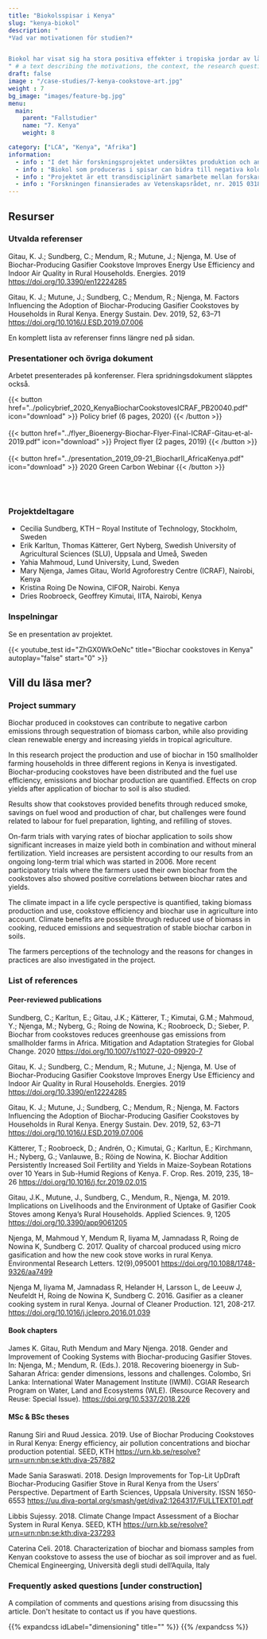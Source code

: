 ```yaml
---
title: "Biokolsspisar i Kenya"
slug: "kenya-biokol"
description: "
*Vad var motivationen för studien?*


Biokol har visat sig ha stora positiva effekter i tropiska jordar av låg kvalitet. Tidig forskning på biokol härstammar faktiskt från tropiskt jordbruk. Men hur ska biokol produceras i dessa regioner? Vilka andra socio-miljö-effekter kan uppstå? 
" # a text describing the motivations, the context, the research questions, attratively
draft: false
image : "/case-studies/7-kenya-cookstove-art.jpg"
weight : 7
bg_image: "images/feature-bg.jpg"
menu:
  main:
    parent: "Fallstudier"
    name: "7. Kenya"
    weight: 8

category: ["LCA", "Kenya", "Afrika"]
information:
  - info : "I det här forskningsprojektet undersöktes produktion och användning av biokol i 150 små jordbrukshushåll i tre olika regioner i Kenya. Spisar som producerar biokol distribuerades och bränsleanvändningseffektivitet, utsläpp och biokolsproduktion kvantifierades. Dessutom studerades hur tillsättning av biokol i jorden påverkade skörden av grödor."
  - info : "Biokol som produceras i spisar can bidra till negativa koldioxidutsläpp genom lagring av kol från biomassa, samtidigt som förnybar energi genereras och skördar blir större i tropiskt jordbruk."
  - info : "Projektet är ett transdisciplinärt samarbete mellan forskare i Kenya (IITA, ICRAF och CIFOR) och Sverige (KTH, SLU och Lunds universitet)."
  - info : "Forskningen finansierades av Vetenskapsrådet, nr. 2015 03180, samt Formas, nr. 924-2015-1112 och 942-2015-1648."
---
```


## **Resurser**
<div class="row">
  <div class="col-md-4">

  ### Utvalda referenser

Gitau, K. J.; Sundberg, C.; Mendum, R.; Mutune, J.; Njenga, M. Use of Biochar-Producing Gasifier Cookstove Improves Energy Use Efficiency and Indoor Air Quality in Rural Households. Energies. 2019 https://doi.org/10.3390/en12224285

Gitau, K. J.; Mutune, J.; Sundberg, C.; Mendum, R.; Njenga, M. Factors Influencing the Adoption of Biochar-Producing Gasifier Cookstoves by Households in Rural Kenya. Energy Sustain. Dev. 2019, 52, 63–71 https://doi.org/10.1016/J.ESD.2019.07.006


  En komplett lista av referenser finns längre ned på sidan.

  </div>

  <div class="col-md-4">

  ### Presentationer och övriga dokument
  Arbetet presenterades på konferenser. Flera spridningsdokument släpptes också.

  {{< button href="../policybrief_2020_KenyaBiocharCookstovesICRAF_PB20040.pdf" icon="download" >}} Policy brief (6 pages, 2020) {{< /button >}}
  <br/><br/>
  {{< button href="../flyer_Bioenergy-Biochar-Flyer-Final-ICRAF-Gitau-et-al-2019.pdf" icon="download" >}} Project flyer (2 pages, 2019) {{< /button >}}
  <br/><br/>
   {{< button href="../presentation_2019_09-21_BiocharII_AfricaKenya.pdf" icon="download" >}} 2020 Green Carbon Webinar {{< /button >}}

  <br/><br/>

  </div>
  <div class="col-md-4">

  ### Projektdeltagare
  - Cecilia Sundberg, KTH – Royal Institute of Technology, Stockholm, Sweden
  - Erik Karltun, Thomas Kätterer, Gert Nyberg, Swedish University of Agricultural Sciences (SLU), Uppsala and Umeå, Sweden
  - Yahia Mahmoud, Lund University, Lund, Sweden
  - Mary Njenga, James Gitau, World Agroforestry Centre (ICRAF), Nairobi, Kenya
  - Kristina Roing De Nowina, CIFOR, Nairobi. Kenya
  - Dries Roobroeck, Geoffrey Kimutai,  IITA, Nairobi, Kenya

  </div>
</div>

<div class="row">
  <div class="col-md-12">
  
  ### Inspelningar
  Se en presentation av projektet.
  </div>

  <div class="col-md-5">
  {{< youtube_test id="ZhGX0WkOeNc" title="Biochar cookstoves in Kenya" autoplay="false" start="0" >}}
  </div>
  
</div>


## **Vill du läsa mer?**
<div class="row">
  <div class="col-md-10">

### Project summary 

Biochar produced in cookstoves can contribute to negative carbon emissions through sequestration of biomass carbon, while also providing clean renewable energy and increasing yields in tropical agriculture.

In this research project the production and use of biochar in 150 smallholder farming households in three different regions in Kenya is investigated. Biochar-producing cookstoves have been distributed and the fuel use efficiency, emissions and biochar production are quantified. Effects on crop yields after application of biochar to soil is also studied.

Results show that cookstoves provided benefits through reduced smoke, savings on fuel wood and production of char, but challenges were found related to labour for fuel preparation, lighting, and refilling of stoves.

On-farm trials with varying rates of biochar application to soils show significant increases in maize yield both in combination and without mineral fertilization. Yield increases are persistent according to our results from an ongoing long-term trial which was started in 2006. More recent participatory trials where the farmers used their own biochar from the cookstoves also showed positive correlations between biochar rates and yields.

The climate impact in a life cycle perspective is quantified, taking biomass production and use, cookstove efficiency and biochar use in agriculture into account. Climate benefits are possible through reduced use of biomass in cooking, reduced emissions and sequestration of stable biochar carbon in soils.

The farmers perceptions of the technology and the reasons for changes in practices are also investigated in the project.

### List of references

#### Peer-reviewed publications
Sundberg, C.; Karltun, E.; Gitau, J.K.; Kätterer, T.; Kimutai, G.M.; Mahmoud, Y.; Njenga, M.; Nyberg, G.; Roing de Nowina, K.; Roobroeck, D.; Sieber, P. Biochar from cookstoves reduces greenhouse gas emissions from smallholder farms in Africa. Mitigation and Adaptation Strategies for Global Change. 2020 https://doi.org/10.1007/s11027-020-09920-7 

Gitau, K. J.; Sundberg, C.; Mendum, R.; Mutune, J.; Njenga, M. Use of Biochar-Producing Gasifier Cookstove Improves Energy Use Efficiency and Indoor Air Quality in Rural Households. Energies. 2019 https://doi.org/10.3390/en12224285

Gitau, K. J.; Mutune, J.; Sundberg, C.; Mendum, R.; Njenga, M. Factors Influencing the Adoption of Biochar-Producing Gasifier Cookstoves by Households in Rural Kenya. Energy Sustain. Dev. 2019, 52, 63–71 https://doi.org/10.1016/J.ESD.2019.07.006

Kätterer, T.; Roobroeck, D.; Andrén, O.; Kimutai, G.; Karltun, E.; Kirchmann, H.; Nyberg, G.; Vanlauwe, B.; Röing de Nowina, K. Biochar Addition Persistently Increased Soil Fertility and Yields in Maize-Soybean Rotations over 10 Years in Sub-Humid Regions of Kenya. F. Crop. Res. 2019, 235, 18–26 https://doi.org/10.1016/j.fcr.2019.02.015 

Gitau, J.K., Mutune, J., Sundberg, C., Mendum, R., Njenga, M. 2019. Implications on Livelihoods and the Environment of Uptake of Gasifier Cook Stoves among Kenya’s Rural Households. Applied Sciences. 9, 1205 https://doi.org/10.3390/app9061205 

Njenga, M, Mahmoud Y, Mendum R, Iiyama M, Jamnadass R, Roing de Nowina K, Sundberg C. 2017. Quality of charcoal produced using micro gasification and how the new cook stove works in rural Kenya. Environmental Research Letters. 12(9),095001 https://doi.org/10.1088/1748-9326/aa7499

Njenga M,  Iiyama M, Jamnadass R, Helander H, Larsson L, de Leeuw J, Neufeldt H, Roing de Nowina K, Sundberg C. 2016. Gasifier as a cleaner cooking system in rural Kenya. Journal of Cleaner Production. 121, 208-217. https://doi.org/10.1016/j.jclepro.2016.01.039

#### Book chapters

James K. Gitau,  Ruth Mendum and Mary Njenga. 2018.  Gender and Improvement of Cooking Systems with Biochar-producing Gasifier Stoves. In: Njenga, M.; Mendum, R. (Eds.). 2018. Recovering bioenergy in Sub-Saharan Africa: gender dimensions, lessons and challenges. Colombo, Sri Lanka: International Water Management Institute (IWMI). CGIAR Research Program on Water, Land and Ecosystems (WLE). (Resource Recovery and Reuse: Special Issue). https://doi.org/10.5337/2018.226

#### MSc & BSc theses

Ranung Siri and Ruud Jessica. 2019. Use of Biochar Producing Cookstoves in Rural Kenya: Energy efficiency, air pollution concentrations and biochar production potential. SEED, KTH https://urn.kb.se/resolve?urn=urn:nbn:se:kth:diva-257882

Made Sania Saraswati.  2018. Design Improvements for Top-Lit UpDraft Biochar-Producing Gasifier Stove in Rural Kenya from the Users’ Perspective. Department of Earth Sciences, Uppsala University. ISSN 1650-6553 https://uu.diva-portal.org/smash/get/diva2:1264317/FULLTEXT01.pdf

Libbis Sujessy. 2018. Climate Change Impact Assessment of a Biochar System in Rural Kenya. SEED, KTH https://urn.kb.se/resolve?urn=urn:nbn:se:kth:diva-237293

Caterina Celi. 2018. Characterization of biochar and biomass samples from Kenyan cookstove to assess the use of biochar as soil improver and as fuel. Chemical Engineerging, Università degli studi dell’Aquila, Italy


 </div>

  <div class="col-md-10">

  ### Frequently asked questions [under construction]

  A compilation of comments and questions arising from disucssing this article. Don't hesitate to contact us if you have questions.

{{% expandcss idLabel="dimensioning" title="" %}}
{{% /expandcss %}}

</div>